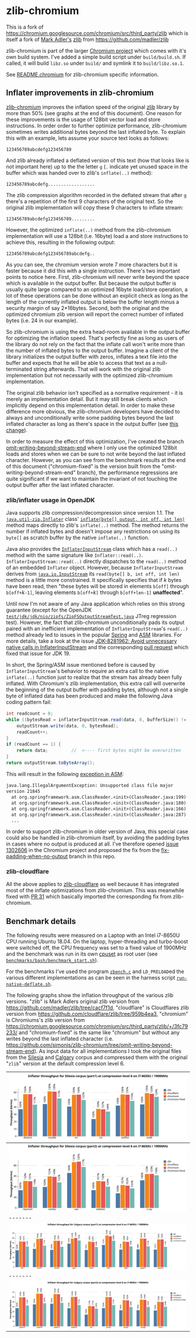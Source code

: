 # zlib-chromium

This is a fork of https://chromium.googlesource.com/chromium/src/third_party/zlib which is itself a fork of [Mark Adler's](http://en.wikipedia.org/wiki/Mark_Adler) [zlib](http://zlib.net/) from https://github.com/madler/zlib

zlib-chromium is part of the larger [Chromium project](https://chromium.googlesource.com/chromium) which comes with it's own build system. I've added a simple build script under `build/build.sh`. If called, it will build `libz.so` under `build/` and symlink it to `build/libz.so.1`.

See [README.chromium](./README.chromium) for zlib-chromium specific information.

## Inflater improvements in zlib-chromium

[zlib-chromium](https://chromium.googlesource.com/chromium/src/third_party/zlib/) improves the inflation speed of the original [zlib](https://github.com/madler/zlib) library by more than 50% (see graphs at the end of this document). One reason for these improvements is the usage of 128bit vector load and store instructions. In order order to further optimize performance, zlib-chromium sometimes writes additional bytes beyond the last inflated byte. To explain this with an example, lets assume your source text looks as follows:
```
123456789abcdefg123456789
```
And zlib already inflated a deflated version of this text (how that looks like is not important here) up to the the letter `g` (`.` indicate yet unused space in the buffer which was handed over to zlib's `inflate(..)` method):
```
123456789abcdefg..................
```
The zlib compression algorithm recorded in the deflated stream that after `g` there's a repetition of the first 9 characters of the original text. So the original zlib implementation will copy these 9 characters to inflate stream:
```
123456789abcdefg123456789.........
```
However, the optimized `inflate(..)` method from the zlib-chromium implementation will use a 128bit (i.e. 16byte) load a and store instructions to achieve this, resulting in the following output:
```
123456789abcdefg123456789abcdefg..
```
As you can see, the chromium version wrote 7 more characters but it is faster because it did this with a single instruction. There's two important points to notice here. First, zlib-chromium will never write beyond the space which is available in the output buffer. But because the output buffer is usually quite large compared to an optimized 16byte load/store operation, a lot of these operations can be done without an explicit check as long as the length of the currently inflated output is below the buffer length minus a security margin of say 2*16bytes. Second, both the original and the optimized chromium zlib version will report the correct number of inflated bytes (i.e. 24 in our example).

So zlib-chromium is using the extra head-room available in the output buffer for optimizing the inflation speed. That's perfectly fine as long as users of the library do not rely on the fact that the inflate call won't write more than the number of inflated bytes to the output buffer. Imagine a client of the library initializes the output buffer with zeros, inflates a text file into the buffer and expects that he will be able to access that text as a null-terminated string afterwards. That will work with the original zlib implementation but not necessarily with the optimized zlib-chromium implementation.

The original zlib behavior isn't specified as a normative requirement - it is merely an implementation detail. But it may still break clients which implicitly depend on this implementation detail. In order to make these difference more obvious, the zlib-chromium developers have decided to always and unconditionally write some padding bytes beyond the last inflated character as long as there's space in the output buffer (see [this change](https://chromium.googlesource.com/chromium/src/third_party/zlib/+/015fb32fd2082e802e4e911129628e201ae7def1%5E%21/#F3)).

In order to measure the effect of this optimization, I've created the branch [omit-writing-beyond-stream-end](https://github.com/simonis/zlib-chromium/tree/omit-writing-beyond-stream-end) where I only use the optimized 128bit loads and stores when we can be sure to not write beyond the last inflated character. However, as you can see from the benchmark results at the end of this document ("chromium-fixed" is the version built from the "omit-writing-beyond-stream-end" branch), the performance regressions are quite significant if we want to maintain the invariant of not touching the output buffer after the last inflated character. 

### zlib/inflater usage in OpenJDK

Java supports zlib compression/decompression since version 1.1. The [`java.util-zip.Inflater`](https://docs.oracle.com/en/java/javase/11/docs/api/java.base/java/util/zip/Inflater.html) class' [`inflate(byte[] output, int off, int len)`](https://docs.oracle.com/en/java/javase/11/docs/api/java.base/java/util/zip/Inflater.html#inflate(byte%5B%5D,int,int)) method maps directly to zlib's `inflate(..)` method. The method returns the number if inflated bytes and doesn't impose any restrictions on using its `byte[]` as scratch buffer by the native `inflate(..)` function.

Java also provides the [`InflaterInputStream`](https://docs.oracle.com/en/java/javase/11/docs/api/java.base/java/util/zip/InflaterInputStream.html) class which has a `read(..)` method with the same signature like `Inflater::read(..)`. `InflaterInputStream::read(..)` directly dispatches to the `read(..)` method of an embedded `Inflater` object. However, because `InflaterInputStream` derives from [`java.io.InputStream`](https://docs.oracle.com/en/java/javase/11/docs/api/java.base/java/io/InputStream.html) its `read(byte[] b, int off, int len)` method is a little more constrained. It specifically specifies that if *k* bytes have been read, then "these bytes will be stored in elements `b[off]` through `b[off+`*k*`-1]`, leaving elements `b[off+`*k*`]` through `b[off+len-1]` **unaffected**".

Until now I'm not aware of any Java application which relies on this strong guarantee (except for the OpenJDK [`test/jdk/jdk/nio/zipfs/ZipFSOutputStreamTest.java`](https://github.com/openjdk/jdk/blob/ff0cb98965a0b6be2f6c399e4645630c10b3466e/test/jdk/jdk/nio/zipfs/ZipFSOutputStreamTest.java) JTreg regression test). However, the fact that zlib-chromium unconditionally pads its output paired with an inefficient implementation of `InflaterInputStream`'s `read(..)` method already led to issues in the popular [Spring](https://github.com/spring-projects/spring-framework/issues/27429) and [ASM](https://gitlab.ow2.org/asm/asm/-/issues/317955) libraries. For more details, take a look at the issue [JDK-8281962: Avoid unnecessary native calls in InflaterInputStream](https://bugs.openjdk.java.net/browse/JDK-8281962) and the corresponding [pull request](https://github.com/openjdk/jdk/pull/7492) which fixed that issue for JDK 19.

In short, the Spring/ASM issue mentioned before is caused by `InflaterInputStream`'s behavior to require an extra call to the native `inflate(..)` function just to realize that the stream has already been fully inflated. With Chromium's zlib implementation, this extra call will overwrite the beginning of the output buffer with padding bytes, although not a single byte of inflated data has been produced and make the following Java coding pattern fail:
```java
int readcount = 0;
while ((bytesRead = inflaterInputStream.read(data, 0, bufferSize)) != -1) {
    outputStream.write(data, 0, bytesRead);
    readCount++;
}
if (readCount == 1) {
    return data;         //  <---- first bytes might be overwritten
}
return outputStream.toByteArray();
```
This will result in the following [exception in ASM](https://gitlab.ow2.org/asm/asm/-/issues/317955):
```
java.lang.IllegalArgumentException: Unsupported class file major version 21845
  at org.springframework.asm.ClassReader.<init>(ClassReader.java:199)
  at org.springframework.asm.ClassReader.<init>(ClassReader.java:180)
  at org.springframework.asm.ClassReader.<init>(ClassReader.java:166)
  at org.springframework.asm.ClassReader.<init>(ClassReader.java:287)
  ...
```

In order to support zlib-chromium in older version of Java, this special case could also be handled in zlib-chromium itself, by avoiding the padding bytes in cases where no output is produced at all. I've therefore opened [issue 1302606](https://bugs.chromium.org/p/chromium/issues/detail?id=1302606) in the Chromium project and proposed the fix from the [fix-padding-when-no-output](https://github.com/simonis/zlib-chromium/commit/424c27eb80718838d5ec38e00f91c9d584c98e30) branch in this repo.

### zlib-cloudflare

All the above applies to [zlib-cloudflare](https://github.com/cloudflare/zlib) as well because it has integrated most of the inflate optimizations from zlib-chromium. This was meanwhile fixed with [PR 31](https://github.com/cloudflare/zlib/pull/31") which basically imported the corresponding fix from zlib-chromium.

## Benchmark details

The following results were measured on a Laptop with an Intel i7-8650U CPU running Ubuntu 18.04. On the laptop, hyper-threading and turbo-boost were switched off, the CPU frequency was set to a fixed value of 1900MHz and the benchmark was run in its own [cpuset](http://manpages.ubuntu.com/manpages/bionic/man1/cset-set.1.html) as root user (see [`benchmarks/bash/benchmark_start.sh`](https://github.com/simonis/zlib-bench/blob/master/benchmarks/bash/benchmark_start.sh)). 

For the benchmarks I've used the program [`zbench.c`](https://github.com/simonis/zlib-bench/blob/master/benchmarks/c/zbench.c) and `LD_PRELOAD`ed the various different implementations as can be seen in the harness script [`run-native-deflate.sh`](https://github.com/simonis/zlib-bench/blob/master/benchmarks/bash/run-native-deflate.sh).

The following graphs show the inflation throughput of the various zlib versions. "zlib" is Mark Adlers original zlib version from https://github.com/madler/zlib/tree/cacf7f1d, "cloudflare" is Cloudflares zlib version from https://github.com/cloudflare/zlib/tree/959b4ea3, "chromium" is Chromiums's zlib version from https://chromium.googlesource.com/chromium/src/third_party/zlib/+/3fc79233/ and "chromium-fixed" is the same like "chromium" but without any writes beyond the last inflated character (i.e. https://github.com/simonis/zlib-chromium/tree/omit-writing-beyond-stream-end). As input data for all implementations I took the original files from the [Silesia](http://www.data-compression.info/Corpora/SilesiaCorpus/index.html) and [Calgary](http://www.data-compression.info/Corpora/CalgaryCorpus/) corpus and compressed them with the original "`zlib`" version at the default compression level 6.

| ![](graphs/i7-8650U-1900MHz-inflate-silesia-2022-02-28/file-inflate-silesia-horizontal-part1.svg) |
|-------|
| ![](graphs/i7-8650U-1900MHz-inflate-silesia-2022-02-28/file-inflate-silesia-horizontal-part2.svg) |
|-------|
| ![](graphs/i7-8650U-1900MHz-inflate-calgary-2022-02-28/file-inflate-calgary-horizontal-part1.svg) |
|-------|
| ![](graphs/i7-8650U-1900MHz-inflate-calgary-2022-02-28/file-inflate-calgary-horizontal-part2.svg) |

